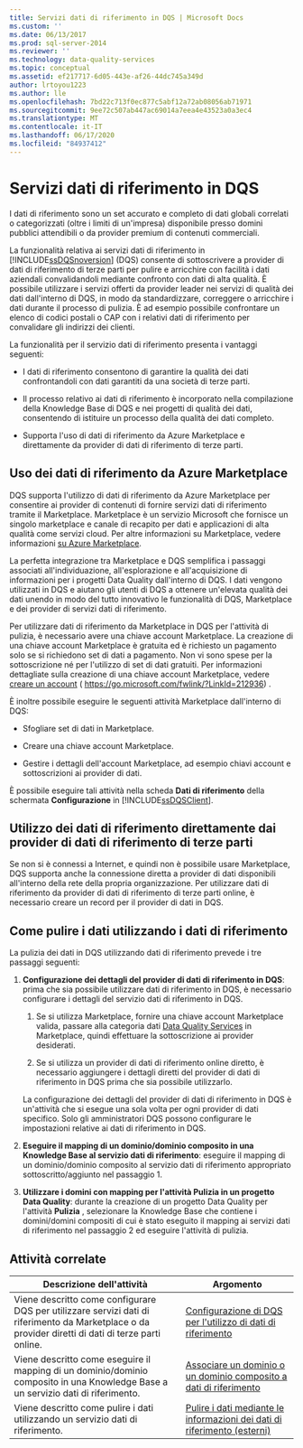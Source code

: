 ```yaml
---
title: Servizi dati di riferimento in DQS | Microsoft Docs
ms.custom: ''
ms.date: 06/13/2017
ms.prod: sql-server-2014
ms.reviewer: ''
ms.technology: data-quality-services
ms.topic: conceptual
ms.assetid: ef217717-6d05-443e-af26-44dc745a349d
author: lrtoyou1223
ms.author: lle
ms.openlocfilehash: 7bd22c713f0ec877c5abf12a72ab08056ab71971
ms.sourcegitcommit: 9ee72c507ab447ac69014a7eea4e43523a0a3ec4
ms.translationtype: MT
ms.contentlocale: it-IT
ms.lasthandoff: 06/17/2020
ms.locfileid: "84937412"
---
```

# <a name="reference-data-services-in-dqs"></a>Servizi dati di riferimento in DQS
  I dati di riferimento sono un set accurato e completo di dati globali correlati o categorizzati (oltre i limiti di un'impresa) disponibile presso domini pubblici attendibili o da provider premium di contenuti commerciali.  
  
 La funzionalità relativa ai servizi dati di riferimento in [!INCLUDE[ssDQSnoversion](../includes/ssdqsnoversion-md.md)] (DQS) consente di sottoscrivere a provider di dati di riferimento di terze parti per pulire e arricchire con facilità i dati aziendali convalidandoli mediante confronto con dati di alta qualità. È possibile utilizzare i servizi offerti da provider leader nei servizi di qualità dei dati dall'interno di DQS, in modo da standardizzare, correggere o arricchire i dati durante il processo di pulizia. È ad esempio possibile confrontare un elenco di codici postali o CAP con i relativi dati di riferimento per convalidare gli indirizzi dei clienti.  
  
 La funzionalità per il servizio dati di riferimento presenta i vantaggi seguenti:  
  
-   I dati di riferimento consentono di garantire la qualità dei dati confrontandoli con dati garantiti da una società di terze parti.  
  
-   Il processo relativo ai dati di riferimento è incorporato nella compilazione della Knowledge Base di DQS e nei progetti di qualità dei dati, consentendo di istituire un processo della qualità dei dati completo.  
  
-   Supporta l'uso di dati di riferimento da Azure Marketplace e direttamente da provider di dati di riferimento di terze parti.  
  
##  <a name="using-reference-data-from-azure-marketplace"></a><a name="Marketplace"></a>Uso dei dati di riferimento da Azure Marketplace  
 DQS supporta l'utilizzo di dati di riferimento da Azure Marketplace per consentire ai provider di contenuti di fornire servizi dati di riferimento tramite il Marketplace. Marketplace è un servizio Microsoft che fornisce un singolo marketplace e canale di recapito per dati e applicazioni di alta qualità come servizi cloud. Per altre informazioni su Marketplace, vedere informazioni [su Azure Marketplace](https://azuremarketplace.microsoft.com/marketplace/).  
  
 La perfetta integrazione tra Marketplace e DQS semplifica i passaggi associati all'individuazione, all'esplorazione e all'acquisizione di informazioni per i progetti Data Quality dall'interno di DQS. I dati vengono utilizzati in DQS e aiutano gli utenti di DQS a ottenere un'elevata qualità dei dati unendo in modo del tutto innovativo le funzionalità di DQS, Marketplace e dei provider di servizi dati di riferimento.  
  
 Per utilizzare dati di riferimento da Marketplace in DQS per l'attività di pulizia, è necessario avere una chiave account Marketplace. La creazione di una chiave account Marketplace è gratuita ed è richiesto un pagamento solo se si richiedono set di dati a pagamento. Non vi sono spese per la sottoscrizione né per l'utilizzo di set di dati gratuiti. Per informazioni dettagliate sulla creazione di una chiave account Marketplace, vedere [creare un account](https://go.microsoft.com/fwlink/?LinkId=212936) ( https://go.microsoft.com/fwlink/?LinkId=212936) .  
  
 È inoltre possibile eseguire le seguenti attività Marketplace dall'interno di DQS:  
  
-   Sfogliare set di dati in Marketplace.  
  
-   Creare una chiave account Marketplace.  
  
-   Gestire i dettagli dell'account Marketplace, ad esempio chiavi account e sottoscrizioni ai provider di dati.  
  
 È possibile eseguire tali attività nella scheda **Dati di riferimento** della schermata **Configurazione** in [!INCLUDE[ssDQSClient](../includes/ssdqsclient-md.md)].  
  
##  <a name="using-reference-data-directly-from-the-third-party-reference-data-providers"></a><a name="Direct"></a> Utilizzo dei dati di riferimento direttamente dai provider di dati di riferimento di terze parti  
 Se non si è connessi a Internet, e quindi non è possibile usare Marketplace, DQS supporta anche la connessione diretta a provider di dati disponibili all'interno della rete della propria organizzazione. Per utilizzare dati di riferimento da provider di dati di riferimento di terze parti online, è necessario creare un record per il provider di dati in DQS.  
  
##  <a name="how-to-cleanse-data-by-using-the-reference-data"></a><a name="HowToCleanse"></a> Come pulire i dati utilizzando i dati di riferimento  
 La pulizia dei dati in DQS utilizzando dati di riferimento prevede i tre passaggi seguenti:  
  
1.  **Configurazione dei dettagli del provider di dati di riferimento in DQS**: prima che sia possibile utilizzare dati di riferimento in DQS, è necessario configurare i dettagli del servizio dati di riferimento in DQS.  
  
    1.  Se si utilizza Marketplace, fornire una chiave account Marketplace valida, passare alla categoria dati [Data Quality Services](../data-quality-services/data-quality-services.md) in Marketplace, quindi effettuare la sottoscrizione ai provider desiderati.  
  
    2.  Se si utilizza un provider di dati di riferimento online diretto, è necessario aggiungere i dettagli diretti del provider di dati di riferimento in DQS prima che sia possibile utilizzarlo.  
  
     La configurazione dei dettagli del provider di dati di riferimento in DQS è un'attività che si esegue una sola volta per ogni provider di dati specifico. Solo gli amministratori DQS possono configurare le impostazioni relative ai dati di riferimento in DQS.  
  
2.  **Eseguire il mapping di un dominio/dominio composito in una Knowledge Base al servizio dati di riferimento**: eseguire il mapping di un dominio/dominio composito al servizio dati di riferimento appropriato sottoscritto/aggiunto nel passaggio 1.  
  
3.  **Utilizzare i domini con mapping per l'attività Pulizia in un progetto Data Quality**: durante la creazione di un progetto Data Quality per l'attività **Pulizia** , selezionare la Knowledge Base che contiene i domini/domini compositi di cui è stato eseguito il mapping ai servizi dati di riferimento nel passaggio 2 ed eseguire l'attività di pulizia.  
  
## <a name="related-tasks"></a>Attività correlate  
  
|Descrizione dell'attività|Argomento|  
|----------------------|-----------|  
|Viene descritto come configurare DQS per utilizzare servizi dati di riferimento da Marketplace o da provider diretti di dati di terze parti online.|[Configurazione di DQS per l'utilizzo di dati di riferimento](../../2014/data-quality-services/configure-dqs-to-use-reference-data.md)|  
|Viene descritto come eseguire il mapping di un dominio/dominio composito in una Knowledge Base a un servizio dati di riferimento.|[Associare un dominio o un dominio composito a dati di riferimento](../../2014/data-quality-services/attach-a-domain-or-composite-domain-to-reference-data.md)|  
|Viene descritto come pulire i dati utilizzando un servizio dati di riferimento.|[Pulire i dati mediante le informazioni dei dati di riferimento &#40;esterni&#41;](../../2014/data-quality-services/cleanse-data-using-reference-data-external-knowledge.md)|  
  
  
